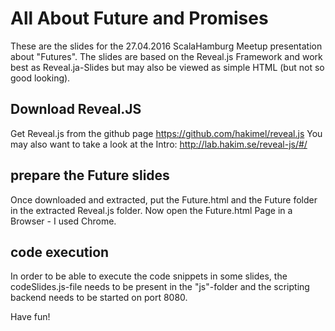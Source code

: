 # All About Future and Promises

These are the slides for the 27.04.2016 ScalaHamburg Meetup presentation about "Futures".
The slides are based on the Reveal.js Framework and work best as Reveal.ja-Slides but may 
also be viewed as simple HTML (but not so good looking).

##  Download Reveal.JS  ##

Get Reveal.js from the github page https://github.com/hakimel/reveal.js
You may also want to take a look at the Intro: http://lab.hakim.se/reveal-js/#/

## prepare the Future slides ##

Once downloaded and extracted, put the Future.html and the Future folder in the extracted Reveal.js folder.
Now open the Future.html Page in a Browser - I used Chrome.

## code execution ##

In order to be able to execute the code snippets in some slides, the codeSlides.js-file needs to be present in the "js"-folder
and the scripting backend needs to be started on port 8080.

Have fun!
